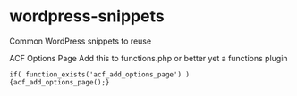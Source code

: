 # wordpress-snippets
Common WordPress snippets to reuse

ACF Options Page
Add this to functions.php or better yet a functions plugin

`if( function_exists('acf_add_options_page') ) {acf_add_options_page();}`
